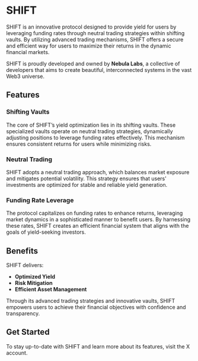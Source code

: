# SHIFT

SHIFT is an innovative protocol designed to provide yield for users by leveraging funding rates through neutral trading strategies within shifting vaults. By utilizing advanced trading mechanisms, SHIFT offers a secure and efficient way for users to maximize their returns in the dynamic financial markets.

SHIFT is proudly developed and owned by **Nebula Labs**, a collective of developers that aims to create beautiful, interconnected systems in the vast Web3 universe.

## Features

### Shifting Vaults
The core of SHIFT’s yield optimization lies in its shifting vaults. These specialized vaults operate on neutral trading strategies, dynamically adjusting positions to leverage funding rates effectively. This mechanism ensures consistent returns for users while minimizing risks.

### Neutral Trading
SHIFT adopts a neutral trading approach, which balances market exposure and mitigates potential volatility. This strategy ensures that users' investments are optimized for stable and reliable yield generation.

### Funding Rate Leverage
The protocol capitalizes on funding rates to enhance returns, leveraging market dynamics in a sophisticated manner to benefit users. By harnessing these rates, SHIFT creates an efficient financial system that aligns with the goals of yield-seeking investors.

## Benefits

SHIFT delivers:
- **Optimized Yield**
- **Risk Mitigation**
- **Efficient Asset Management**

Through its advanced trading strategies and innovative vaults, SHIFT empowers users to achieve their financial objectives with confidence and transparency.

## Get Started

To stay up-to-date with SHIFT and learn more about its features, visit the X account.

